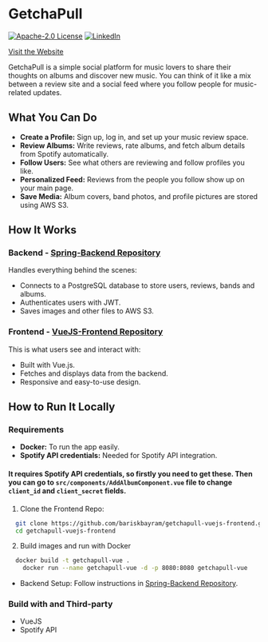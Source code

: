 # GetchaPull

[![Apache-2.0 License][license-shield]][license-url]
[![LinkedIn][linkedin-shield]][linkedin-url]

[Visit the Website](https://getchapull.wtf)

GetchaPull is a simple social platform for music lovers to share their thoughts on albums and discover new music. You can think of it like a mix between a review site and a social feed where you follow people for music-related updates.

## What You Can Do

* **Create a Profile:** Sign up, log in, and set up your music review space.
* **Review Albums:** Write reviews, rate albums, and fetch album details from Spotify automatically.
* **Follow Users:** See what others are reviewing and follow profiles you like.
* **Personalized Feed:** Reviews from the people you follow show up on your main page.
* **Save Media:** Album covers, band photos, and profile pictures are stored using AWS S3.

## How It Works

### Backend - [Spring-Backend Repository](https://github.com/bariskbayram/getchapull-spring-backend)

Handles everything behind the scenes:
* Connects to a PostgreSQL database to store users, reviews, bands and albums.
* Authenticates users with JWT.
* Saves images and other files to AWS S3.

### Frontend - [VueJS-Frontend Repository](https://github.com/bariskbayram/getchapull-vuejs-frontend)

This is what users see and interact with:
* Built with Vue.js.
* Fetches and displays data from the backend.
* Responsive and easy-to-use design.

## How to Run It Locally
### Requirements

* **Docker:** To run the app easily.
* **Spotify API credentials:** Needed for Spotify API integration.

#### It requires Spotify API credentials, so firstly you need to get these. Then you can go to `src/components/AddAlbumComponent.vue` file to change `client_id` and `client_secret` fields.


1. Clone the Frontend Repo:
  ```sh
    git clone https://github.com/bariskbayram/getchapull-vuejs-frontend.git
    cd getchapull-vuejs-frontend
   ```
2. Build images and run with Docker
  ```sh
    docker build -t getchapull-vue .
      docker run --name getchapull-vue -d -p 8080:8080 getchapull-vue
  ```

* Backend Setup: Follow instructions in [Spring-Backend Repository](https://github.com/bariskbayram/getchapull-spring-backend).

### Build with and Third-party

* VueJS
* Spotify API

[linkedin-shield]: https://img.shields.io/static/v1?label=LINKEDIN&message=BKB&color=<COLOR>
[linkedin-url]: https://www.linkedin.com/in/bar%C4%B1%C5%9F-kaan-bayram-121850101
[license-shield]: https://img.shields.io/static/v1?label=LICENCE&message=Apache-2.0&color=<COLOR>
[license-url]: https://github.com/bariskbayram/BusCardSystem/blob/master/LICENSE
